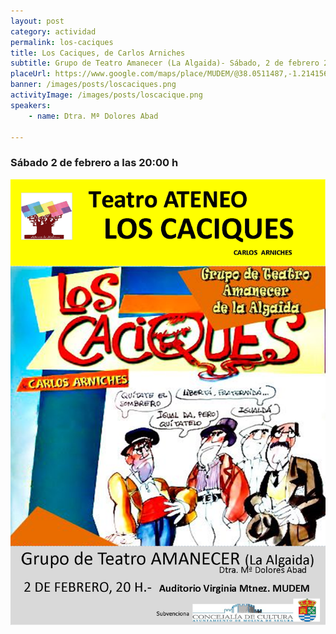```yaml
---
layout: post
category: actividad
permalink: los-caciques
title: Los Caciques, de Carlos Arniches
subtitle: Grupo de Teatro Amanecer (La Algaida)- Sábado, 2 de febrero 2019, 20:00h.
placeUrl: https://www.google.com/maps/place/MUDEM/@38.0511487,-1.2141566,15z/data=!4m5!3m4!1s0x0:0xde6031502e1b4fbc!8m2!3d38.0511487!4d-1.2141566
banner: /images/posts/loscaciques.png
activityImage: /images/posts/loscacique.png
speakers: 
    - name: Dtra. Mª Dolores Abad
     
---
```


###  Sábado 2 de febrero a las 20:00 h

![cartel](/images/posts/loscaciques.png)  
